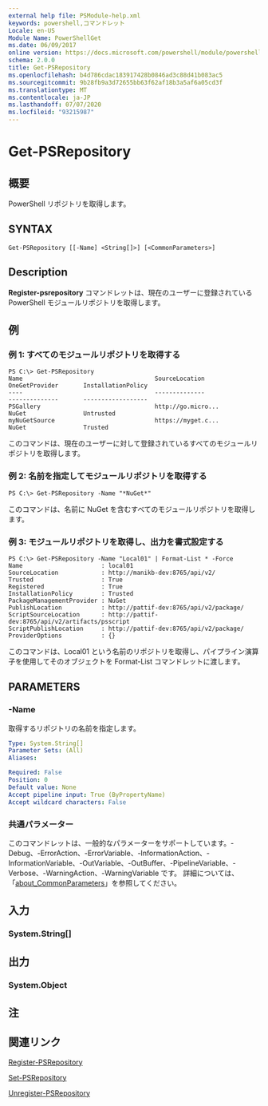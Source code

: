 ```yaml
---
external help file: PSModule-help.xml
keywords: powershell,コマンドレット
Locale: en-US
Module Name: PowerShellGet
ms.date: 06/09/2017
online version: https://docs.microsoft.com/powershell/module/powershellget/get-psrepository?view=powershell-6&WT.mc_id=ps-gethelp
schema: 2.0.0
title: Get-PSRepository
ms.openlocfilehash: b4d786cdac183917428b0846ad3c88d41b083ac5
ms.sourcegitcommit: 9b28fb9a3d72655bb63f62af18b3a5af6a05cd3f
ms.translationtype: MT
ms.contentlocale: ja-JP
ms.lasthandoff: 07/07/2020
ms.locfileid: "93215987"
---
```

# Get-PSRepository

## 概要
PowerShell リポジトリを取得します。

## SYNTAX

```
Get-PSRepository [[-Name] <String[]>] [<CommonParameters>]
```

## Description

**Register-psrepository** コマンドレットは、現在のユーザーに登録されている PowerShell モジュールリポジトリを取得します。

## 例

### 例 1: すべてのモジュールリポジトリを取得する

```
PS C:\> Get-PSRepository
Name                                     SourceLocation                                     OneGetProvider       InstallationPolicy
----                                     --------------                                     --------------       ------------------
PSGallery                                http://go.micro...                                 NuGet                Untrusted
myNuGetSource                            https://myget.c...                                 NuGet                Trusted
```

このコマンドは、現在のユーザーに対して登録されているすべてのモジュールリポジトリを取得します。

### 例 2: 名前を指定してモジュールリポジトリを取得する

```
PS C:\> Get-PSRepository -Name "*NuGet*"
```

このコマンドは、名前に NuGet を含むすべてのモジュールリポジトリを取得します。

### 例 3: モジュールリポジトリを取得し、出力を書式設定する

```
PS C:\> Get-PSRepository -Name "Local01" | Format-List * -Force
Name                      : local01
SourceLocation            : http://manikb-dev:8765/api/v2/
Trusted                   : True
Registered                : True
InstallationPolicy        : Trusted
PackageManagementProvider : NuGet
PublishLocation           : http://pattif-dev:8765/api/v2/package/
ScriptSourceLocation      : http://pattif-dev:8765/api/v2/artifacts/psscript
ScriptPublishLocation     : http://pattif-dev:8765/api/v2/package/
ProviderOptions           : {}
```

このコマンドは、Local01 という名前のリポジトリを取得し、パイプライン演算子を使用してそのオブジェクトを Format-List コマンドレットに渡します。

## PARAMETERS

### -Name

取得するリポジトリの名前を指定します。

```yaml
Type: System.String[]
Parameter Sets: (All)
Aliases:

Required: False
Position: 0
Default value: None
Accept pipeline input: True (ByPropertyName)
Accept wildcard characters: False
```

### 共通パラメーター

このコマンドレットは、一般的なパラメーターをサポートしています。-Debug、-ErrorAction、-ErrorVariable、-InformationAction、-InformationVariable、-OutVariable、-OutBuffer、-PipelineVariable、-Verbose、-WarningAction、-WarningVariable です。 詳細については、「[about_CommonParameters](https://go.microsoft.com/fwlink/?LinkID=113216)」を参照してください。

## 入力

### System.String[]

## 出力

### System.Object

## 注

## 関連リンク

[Register-PSRepository](Register-PSRepository.md)

[Set-PSRepository](Set-PSRepository.md)

[Unregister-PSRepository](Unregister-PSRepository.md)
